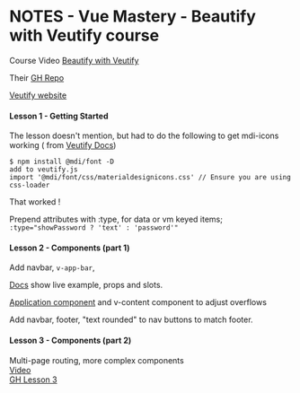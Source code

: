 # NOTES - Vue Mastery - Beautify with Veutify course

Course Video [Beautify with Veutify](https://www.vuemastery.com/courses/beautify-with-vuetify/getting-started-with-vuetify)

Their [GH Repo](https://github.com/Code-Pop/beautify-with-vuetify/tree/Lesson-1-BEGIN) 

[Veutify website](https://vuetifyjs.com/en/getting-started/quick-start/)

#### Lesson 1 - Getting Started

The lesson doesn't mention, but had to do the following to get mdi-icons working ( from [Veutify Docs](https://vuetifyjs.com/en/customization/icons/#icons))
```
$ npm install @mdi/font -D
add to veutify.js
import '@mdi/font/css/materialdesignicons.css' // Ensure you are using css-loader
```
That worked !

Prepend attributes with :type, for data or vm keyed items;  
`:type="showPassword ? 'text' : 'password'"`

#### Lesson 2 - Components (part 1)

Add navbar, `v-app-bar`, 

[Docs](https://vuetifyjs.com/en/components/app-bars/) show live example, props and slots.

[Application component](https://vuetifyjs.com/en/components/application/) and v-content component to adjust overflows

Add navbar, footer, "text rounded" to nav buttons to match footer.

#### Lesson 3 - Components (part 2)
Multi-page routing, more complex components          
[Video](https://www.vuemastery.com/courses/beautify-with-vuetify/components-part-2)  
[GH Lesson 3](https://github.com/Code-Pop/beautify-with-vuetify/tree/Lesson-3-BEGIN)   






